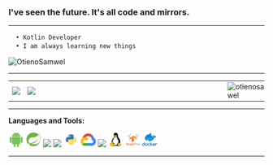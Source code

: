 ### I've seen the future. It's all code and mirrors.
<hr/>

```kotlin
  • Kotlin Developer
  • I am always learning new things
```
<p align="left"> <img src="https://komarev.com/ghpvc/?username=otienosamwel&label=Profile%20views&color=0e75b6&style=flat" alt="OtienoSamwel" /> </p>
<hr/>
  <table>
  <tr>
      <td><img width="" align="left" src="https://github-readme-stats.vercel.app/api?username=OtienoSamwel&show_icons=true&count_private=true&include_all_commits&theme=tokyonight"/></td>
      <td><img width="380px" align="left" src="https://github-readme-stats.vercel.app/api/top-langs/?username=OtienoSamwel&hide=css&layout=compact&theme=tokyonight"/></td>      
    <td><img width = "" align="left" src="https://github-readme-streak-stats.herokuapp.com/?user=otienosamwel&theme=tokyonight" alt="otienosamwel"/></td>

</table>
<hr/>

**Languages and Tools:**

<code><img height="30" src="https://raw.githubusercontent.com/github/explore/80688e429a7d4ef2fca1e82350fe8e3517d3494d/topics/android/android.png"></code>
<code><img height="30" src="https://raw.githubusercontent.com/github/explore/8ab0be27a8c97992e4930e630e2d68ba8d819183/topics/spring/spring.png"></code>
<code><img height="30" src="https://blog.jetbrains.com/wp-content/uploads/2019/01/kotlin_logotype.svg"></code>
<code><img height="30" src="https://1000logos.net/wp-content/uploads/2020/09/Java-Logo-500x313.png"></code>
<code><img height="30" src="https://raw.githubusercontent.com/github/explore/80688e429a7d4ef2fca1e82350fe8e3517d3494d/topics/python/python.png"></code>
<code><img height="30" src="https://raw.githubusercontent.com/github/explore/62b74b4ac11782e90fa7c275d62ad1a2855d403d/topics/google-cloud/google-cloud.png"></code>
<code><img height="30" src="https://upload.wikimedia.org/wikipedia/commons/thumb/4/4b/Bash_Logo_Colored.svg/1200px-Bash_Logo_Colored.svg.png"></code>
<code><img height="30" src="https://raw.githubusercontent.com/github/explore/80688e429a7d4ef2fca1e82350fe8e3517d3494d/topics/linux/linux.png"></code>
<code><img height="30" src="https://raw.githubusercontent.com/github/explore/80688e429a7d4ef2fca1e82350fe8e3517d3494d/topics/tensorflow/tensorflow.png"></code>
<code><img height="30" src="https://raw.githubusercontent.com/github/explore/80688e429a7d4ef2fca1e82350fe8e3517d3494d/topics/docker/docker.png"></code>
<hr/>
<!--
**OtienoSamwel/OtienoSamwel** is a ✨ _special_ ✨ repository because its `README.md` (this file) appears on your GitHub profile.

Here are some ideas to get you started:


- 🌱 I’m currently learning ...
- 👯 I’m looking to collaborate on ...
- 🤔 I’m looking for help with ...
- 💬 Ask me about ...
- 📫 How to reach me: ...
- 😄 Pronouns: ...
- ⚡ Fun fact: ...
-->
